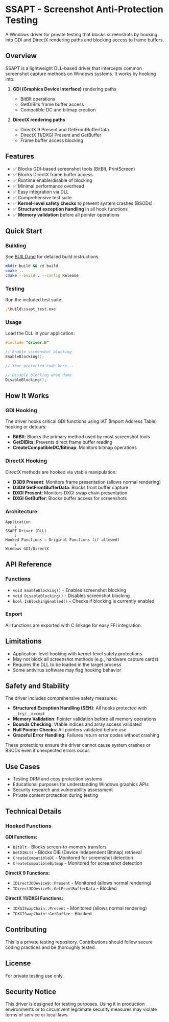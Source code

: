 # SSAPT - Screenshot Anti-Protection Testing

A Windows driver for private testing that blocks screenshots by hooking into GDI and DirectX rendering paths and blocking access to frame buffers.

## Overview

SSAPT is a lightweight DLL-based driver that intercepts common screenshot capture methods on Windows systems. It works by hooking into:

1. **GDI (Graphics Device Interface)** rendering paths
   - BitBlt operations
   - GetDIBits frame buffer access
   - Compatible DC and bitmap creation

2. **DirectX rendering paths**
   - DirectX 9 Present and GetFrontBufferData
   - DirectX 11/DXGI Present and GetBuffer
   - Frame buffer access blocking

## Features

- ✅ Blocks GDI-based screenshot tools (BitBlt, PrintScreen)
- ✅ Blocks DirectX frame buffer access
- ✅ Runtime enable/disable of blocking
- ✅ Minimal performance overhead
- ✅ Easy integration via DLL
- ✅ Comprehensive test suite
- ✅ **Kernel-level safety checks** to prevent system crashes (BSODs)
- ✅ **Structured exception handling** in all hook functions
- ✅ **Memory validation** before all pointer operations

## Quick Start

### Building

See [BUILD.md](BUILD.md) for detailed build instructions.

```bash
mkdir build && cd build
cmake ..
cmake --build . --config Release
```

### Testing

Run the included test suite:

```bash
.\build\ssapt_test.exe
```

### Usage

Load the DLL in your application:

```cpp
#include "driver.h"

// Enable screenshot blocking
EnableBlocking();

// Your protected code here...

// Disable blocking when done
DisableBlocking();
```

## How It Works

### GDI Hooking

The driver hooks critical GDI functions using IAT (Import Address Table) hooking or detours:

- **BitBlt**: Blocks the primary method used by most screenshot tools
- **GetDIBits**: Prevents direct frame buffer reading
- **CreateCompatibleDC/Bitmap**: Monitors bitmap operations

### DirectX Hooking

DirectX methods are hooked via vtable manipulation:

- **D3D9 Present**: Monitors frame presentation (allows normal rendering)
- **D3D9 GetFrontBufferData**: Blocks front buffer capture
- **DXGI Present**: Monitors DXGI swap chain presentation
- **DXGI GetBuffer**: Blocks buffer access for screenshots

### Architecture

```
Application
    ↓
SSAPT Driver (DLL)
    ↓
Hooked Functions → Original Functions (if allowed)
    ↓
Windows GDI/DirectX
```

## API Reference

### Functions

- `void EnableBlocking()` - Enables screenshot blocking
- `void DisableBlocking()` - Disables screenshot blocking
- `bool IsBlockingEnabled()` - Checks if blocking is currently enabled

### Export

All functions are exported with C linkage for easy FFI integration.

## Limitations

- Application-level hooking with kernel-level safety protections
- May not block all screenshot methods (e.g., hardware capture cards)
- Requires the DLL to be loaded in the target process
- Some antivirus software may flag hooking behavior

## Safety and Stability

The driver includes comprehensive safety measures:

- **Structured Exception Handling (SEH)**: All hooks protected with `__try/__except`
- **Memory Validation**: Pointer validation before all memory operations
- **Bounds Checking**: Vtable indices and array access validated
- **Null Pointer Checks**: All pointers validated before use
- **Graceful Error Handling**: Failures return error codes without crashing

These protections ensure the driver cannot cause system crashes or BSODs even if unexpected errors occur.

## Use Cases

- Testing DRM and copy protection systems
- Educational purposes for understanding Windows graphics APIs
- Security research and vulnerability assessment
- Private content protection during testing

## Technical Details

### Hooked Functions

**GDI Functions:**
- `BitBlt` - Blocks screen-to-memory transfers
- `GetDIBits` - Blocks DIB (Device Independent Bitmap) retrieval
- `CreateCompatibleDC` - Monitored for screenshot detection
- `CreateCompatibleBitmap` - Monitored for screenshot detection

**DirectX 9 Functions:**
- `IDirect3DDevice9::Present` - Monitored (allows normal rendering)
- `IDirect3DDevice9::GetFrontBufferData` - Blocked

**DirectX 11/DXGI Functions:**
- `IDXGISwapChain::Present` - Monitored (allows normal rendering)
- `IDXGISwapChain::GetBuffer` - Blocked

## Contributing

This is a private testing repository. Contributions should follow secure coding practices and be thoroughly tested.

## License

For private testing use only.

## Security Notice

This driver is designed for testing purposes. Using it in production environments or to circumvent legitimate security measures may violate terms of service or local laws.